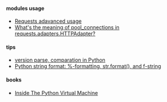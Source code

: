 


<h4> modules usage </h4>
<ul>
  <li> <a href="https://requests.kennethreitz.org/en/master/user/advanced/"> Requests adavanced usage </a> </li>
  <li> <a href="https://stackoverflow.com/questions/34837026/whats-the-meaning-of-pool-connections-in-requests-adapters-httpadapter/34893364#34893364"> What's the meaning of pool_connections in requests.adapters.HTTPAdapter? </a> </li>
  
</ul>

<h4> tips </h4>
<ul>
  <li> <a href="https://packaging.pypa.io/en/latest/version/#packaging.version.parse"> version parse, comparation in Python</a></li>
  <li> <a href="https://realpython.com/python-f-strings/"> Python string format: %-formatting, str.format(), and f-string </a> </li>
  
</ul>

<h4> books </h4>
<ul>
  <li> <a href="https://leanpub.com/insidethepythonvirtualmachine/read#leanpub-auto-introduction"> 
    Inside The Python Virtual Machine </a> </li>
</ul>

